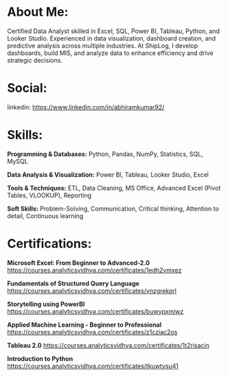 # About Me:
Certified Data Analyst skilled in Excel, SQL, Power BI, Tableau, Python, and Looker Studio. Experienced in data visualization, dashboard creation, and predictive analysis across multiple industries. At ShipLog, I develop dashboards, build MIS, and analyze data to enhance efficiency and drive strategic decisions.

# Social:
linkedin: https://www.linkedin.com/in/abhiramkumar92/

# Skills:
**Programming & Databases:** Python, Pandas, NumPy, Statistics, SQL, MySQL

**Data Analysis & Visualization:** Power BI, Tableau, Looker Studio, Excel

**Tools & Techniques:** ETL, Data Cleaning, MS Office, Advanced Excel (Pivot Tables, VLOOKUP), Reporting

**Soft Skills:** Problem-Solving, Communication, Critical thinking, Attention to detail, Continuous learning

# Certifications:
**Microsoft Excel: From Beginner to Advanced-2.0** https://courses.analyticsvidhya.com/certificates/1edh2vmxez

**Fundamentals of Structured Query Language** https://courses.analyticsvidhya.com/certificates/vnzgrekqrl

**Storytelling using PowerBI** https://courses.analyticsvidhya.com/certificates/buwypxmiwz

**Applied Machine Learning - Beginner to Professional** https://courses.analyticsvidhya.com/certificates/z1cziac2os

**Tableau 2.0** https://courses.analyticsvidhya.com/certificates/1t2risacin

**Introduction to Python** https://courses.analyticsvidhya.com/certificates/tkuwtysu41



